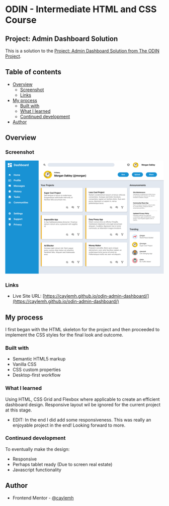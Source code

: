 # ODIN - Intermediate HTML and CSS Course
## Project: Admin Dashboard Solution

This is a solution to the [Project: Admin Dashboard Solution from The ODIN Project](https://www.theodinproject.com/lessons/node-path-intermediate-html-and-css-admin-dashboard).
## Table of contents

- [Overview](#overview)
  - [Screenshot](#screenshot)
  - [Links](#links)
- [My process](#my-process)
  - [Built with](#built-with)
  - [What I learned](#what-i-learned)
  - [Continued development](#continued-development)
- [Author](#author)

## Overview

### Screenshot

![](./assets/images/dashboard-project-mockup.png)

### Links

- Live Site URL: [https://caylemh.github.io/odin-admin-dashboard/](https://caylemh.github.io/odin-admin-dashboard/)

## My process

I first began with the HTML skeleton for the project and then proceeded to implement the CSS styles for the final look and outcome.

### Built with

- Semantic HTML5 markup
- Vanilla CSS
- CSS custom properties
- Desktop-first workflow

### What I learned

Using HTML, CSS Grid and Flexbox where applicable to create an efficient dashboard design. Responsive layout wil be ignored for the current project at this stage.
- EDIT: In the end I did add some responsiveness. This was really an enjoyable project in the end! Looking forward to more.

### Continued development

To eventually make the design:
- Responsive
- Perhaps tablet ready (Due to screen real estate)
- Javascript functionality

## Author

- Frontend Mentor - [@caylemh](https://www.frontendmentor.io/profile/caylemh)